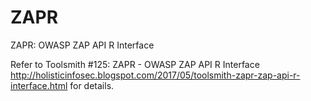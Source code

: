 # ZAPR
ZAPR: OWASP ZAP API R Interface

Refer to Toolsmith #125: ZAPR - OWASP ZAP API R Interface http://holisticinfosec.blogspot.com/2017/05/toolsmith-zapr-zap-api-r-interface.html for details.
